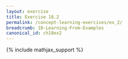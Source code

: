 ```yaml
---
layout: exercise
title: Exercise 18.2
permalink: /concept-learning-exercises/ex_2/
breadcrumb: 18-Learning-From-Examples
canonical_id: ch18ex2
---
```


{% include mathjax_support %}

